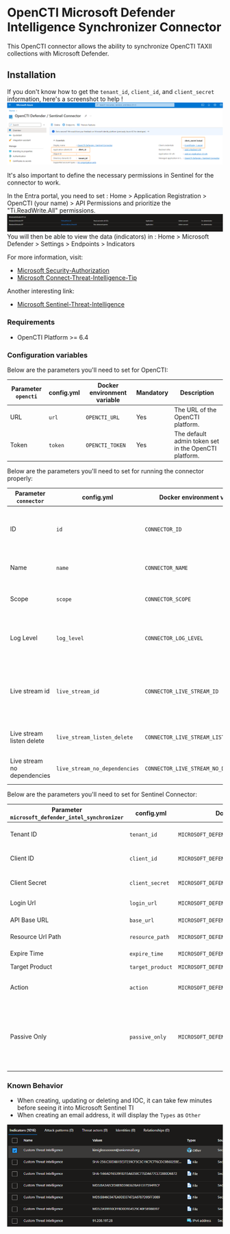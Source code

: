 # OpenCTI Microsoft Defender Intelligence Synchronizer Connector

This OpenCTI connector allows the ability to synchronize OpenCTI TAXII collections with Microsoft Defender.

## Installation

If you don't know how to get the `tenant_id`, `client_id`, and `client_secret` information, here's a screenshot to
help !
![Sentinel_variables](doc/sentinel_info_variables.png)

It's also important to define the necessary permissions in Sentinel for the connector to work.

In the Entra portal, you need to set :
Home > Application Registration > OpenCTI (your name) > API Permissions
and prioritize the "Ti.ReadWrite.All" permissions.
![Sentinel_permission](doc/permission_mandatory.png)
You will then be able to view the data (indicators) in :
Home > Microsoft Defender > Settings > Endpoints > Indicators

For more information, visit:

- [Microsoft Security-Authorization](https://learn.microsoft.com/en-us/graph/security-authorization)
- [Microsoft Connect-Threat-Intelligence-Tip](https://learn.microsoft.com/en-us/azure/sentinel/connect-threat-intelligence-tip)

Another interesting link:

- [Microsoft Sentinel-Threat-Intelligence](https://learn.microsoft.com/en-us/azure/architecture/example-scenario/data/sentinel-threat-intelligence#import-threat-indicators-with-the-platforms-data-connector)

### Requirements

- OpenCTI Platform >= 6.4

### Configuration variables

Below are the parameters you'll need to set for OpenCTI:

| Parameter `opencti` | config.yml | Docker environment variable | Mandatory | Description                                          |
|---------------------|------------|-----------------------------|-----------|------------------------------------------------------|
| URL                 | `url`      | `OPENCTI_URL`               | Yes       | The URL of the OpenCTI platform.                     |
| Token               | `token`    | `OPENCTI_TOKEN`             | Yes       | The default admin token set in the OpenCTI platform. |

Below are the parameters you'll need to set for running the connector properly:

| Parameter `connector`       | config.yml                    | Docker environment variable             | Default | Mandatory | Example                                | Description                                                                            |
|-----------------------------|-------------------------------|-----------------------------------------|---------|-----------|----------------------------------------|----------------------------------------------------------------------------------------|
| ID                          | `id`                          | `CONNECTOR_ID`                          | /       | Yes       | `fe418972-1b42-42c9-a665-91544c1a9939` | A unique `UUIDv4` identifier for this connector instance.                              |
| Name                        | `name`                        | `CONNECTOR_NAME`                        | /       | Yes       | `Microsoft Sentinel`                   | Full name of the connector : `Microsoft Sentinel`.                                     |
| Scope                       | `scope`                       | `CONNECTOR_SCOPE`                       | /       | Yes       | `sentinel`                             | Must be `sentinel`, not used in this connector.                                        |
| Log Level                   | `log_level`                   | `CONNECTOR_LOG_LEVEL`                   | /       | Yes       | `error`                                | Determines the verbosity of the logs. Options are `debug`, `info`, `warn`, or `error`. |
| Live stream id              | `live_stream_id`              | `CONNECTOR_LIVE_STREAM_ID`              | /       | Yes       | `9f204482-47a4-4fa4-b88b-ff4f390f31dd` | The Live Stream ID of the stream created in the OpenCTI interface. A unique `UUIDv4`.  |
| Live stream listen delete   | `live_stream_listen_delete`   | `CONNECTOR_LIVE_STREAM_LISTEN_DELETE`   | /       | Yes       | `true`                                 | The Live Stream listen delete must be `true`.                                          |
| Live stream no dependencies | `live_stream_no_dependencies` | `CONNECTOR_LIVE_STREAM_NO_DEPENDENCIES` | /       | Yes       | `true`                                 | The Live Stream no dependencies must be `true`.                                        |

Below are the parameters you'll need to set for Sentinel Connector:

| Parameter `microsoft_defender_intel_synchronizer` | config.yml       | Docker environment variable                             | Default  | Mandatory | Example                                    | Description                                                                                                                                                                                                                                                                                                                                                       |
|------------------------------------------------|------------------|---------------------------------------------------------|----------|-----------|--------------------------------------------|-------------------------------------------------------------------------------------------------------------------------------------------------------------------------------------------------------------------------------------------------------------------------------------------------------------------------------------------------------------------|
| Tenant ID                                      | `tenant_id`      | `MICROSOFT_DEFENDER_INTEL_SYNCHRONIZER_TENANT_ID`          | /        | Yes       | /                                          | Your Azure App Tenant ID, see the screenshot to help you find this information.                                                                                                                                                                                                                                                                                   |
| Client ID                                      | `client_id`      | `MICROSOFT_DEFENDER_INTEL_SYNCHRONIZER_CLIENT_ID`          | /        | Yes       | /                                          | Your Azure App Client ID, see the screenshot to help you find this information.                                                                                                                                                                                                                                                                                   |
| Client Secret                                  | `client_secret`  | `MICROSOFT_DEFENDER_INTEL_SYNCHRONIZER_CLIENT_SECRET`      | /        | Yes       | /                                          | Your Azure App Client secret, See the screenshot to help you find this information.                                                                                                                                                                                                                                                                               |
| Login Url                                      | `login_url`      | `MICROSOFT_DEFENDER_INTEL_SYNCHRONIZER_LOGIN_URL`          | /        | No        | `https://login.microsoft.com`              | Login URL for Microsoft which is `https://login.microsoft.com`                                                                                                                                                                                                                                                                                                    |
| API Base URL                                   | `base_url`       | `MICROSOFT_DEFENDER_INTEL_SYNCHRONIZER_BASE_URL`           | /        | No        | `https://api.securitycenter.microsoft.com` | The resource the API will use which is `https://api.securitycenter.microsoft.com`                                                                                                                                                                                                                                                                                 |
| Resource Url Path                              | `resource_path`  | `MICROSOFT_DEFENDER_INTEL_SYNCHRONIZER_RESOURCE_PATH`      | /        | No        | `/api/indicators`                          | The request URL that will be used which is `/api/indicators`                                                                                                                                                                                                                                                                                                      |
| Expire Time                                    | `expire_time`    | `MICROSOFT_DEFENDER_INTEL_SYNCHRONIZER_EXPIRE_TIME`        | /        | Yes       | `30`                                       | Number of days for your indicator to expire in Sentinel. Suggestion of `30` as a default                                                                                                                                                                                                                                                                          |
| Target Product                                 | `target_product` | `MICROSOFT_DEFENDER_INTEL_SYNCHRONIZER_TARGET_PRODUCT`     | /        | Yes       | `Azure Sentinel`                           | `Azure Sentinel` or `Microsoft Defender ATP`                                                                                                                                                                                                                                                                                                                      |
| Action                                         | `action`         | `MICROSOFT_DEFENDER_INTEL_SYNCHRONIZER_ACTION`             | /        | No        | `alert`                                    | The action to apply if the indicator is matched from within the targetProduct security tool. Possible values are: `unknown`, `allow`, `block`, `alert`.                                                                                                                                                                                                           |
| Passive Only                                   | `passive_only`   | `MICROSOFT_DEFENDER_INTEL_SYNCHRONIZER_PASSIVE_ONLY`       | /        | No        | `true`                                     | Determines if the indicator should trigger an event that is visible to an end-user. When set to `True` security tools will not notify the end user that a ‘hit’ has occurred. This is most often treated as audit or silent mode by security products where they will simply log that a match occurred but will not perform the action. Default value is `False`. |

### Known Behavior

- When creating, updating or deleting and IOC, it can take few minutes before seeing it into Microsoft Sentinel TI
- When creating an email address, it will display the `Types` as `Other`

![Display of Email Address on MSTI](doc/ioc_msti.png)